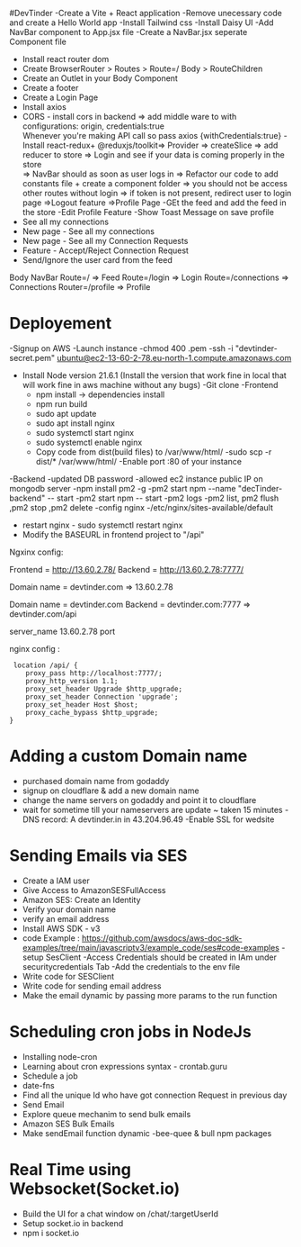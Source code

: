 
#DevTinder 
-Create a Vite + React application 
-Remove unecessary code and create a Hello World app
-Install Tailwind css
-Install Daisy UI 
-Add NavBar component to App.jsx file
-Create  a NavBar.jsx seperate Component file
- Install react router dom 
- Create BrowserRouter > Routes > Route=/ Body > RouteChildren
- Create an Outlet in your Body Component 
- Create a footer 
- Create a Login Page 
- Install axios 
- CORS - install cors in backend => add middle ware to with configurations: origin, credentials:true  
Whenever you're making API call so pass axios {withCredentials:true}
-Install react-redux+ @reduxjs/toolkit=> Provider => createSlice => add reducer to store 
=> Login and see if your  data is coming properly in the store  
=> NavBar should as soon as user logs in 
=> Refactor our code to add constants file + create a component folder 
=> you should not be access other routes without login 
=> if token is not present, redirect user to login page 
=>Logout feature
=>Profile Page
-GEt the feed and add the feed in the store
-Edit Profile Feature 
-Show Toast Message on save profile 
- See all my connections 
- New page - See all my connections 
- New page - See all my Connection Requests 
- Feature - Accept/Reject Connection Request 
- Send/Ignore the user card from the feed




Body 
   NavBar 
   Route=/ => Feed 
   Route=/login => Login 
   Route=/connections => Connections 
   Router=/profile => Profile 





   # Deployement 

   -Signup on AWS 
   -Launch instance 
   -chmod 400 <secret>.pem 
   -ssh -i "devtinder-secret.pem" ubuntu@ec2-13-60-2-78.eu-north-1.compute.amazonaws.com
   - Install Node version 21.6.1 (Install the version that work fine in local that will work fine in aws machine without any bugs)
   -Git clone 
  -Frontend 
       - npm install -> dependencies install 
       - npm run build 
       - sudo apt update 
       - sudo apt install nginx 
       - sudo systemctl start nginx 
       - sudo systemctl enable nginx
       - Copy code from dist(build files) to /var/www/html/
       -sudo scp -r dist/* /var/www/html/
       -Enable port :80 of your instance 

 -Backend 
  -updated DB password 
  -allowed ec2 instance public IP on mongodb server
  -npm install pm2 -g 
  -pm2 start npm --name "decTinder-backend" -- start
  -pm2 start npm -- start 
  -pm2 logs 
  -pm2 list, pm2 flush <name> ,pm2 stop <name>,pm2 delete <name>
  -config nginx -/etc/nginx/sites-available/default
  - restart nginx - sudo systemctl restart nginx
  - Modify the BASEURL in frontend project to "/api"


Ngxinx config:

  Frontend = http://13.60.2.78/ 
  Backend = http://13.60.2.78:7777/ 

  Domain name = devtinder.com => 13.60.2.78

  Domain name = devtinder.com 
  Backend = devtinder.com:7777 => devtinder.com/api

 server_name 13.60.2.78 port

  nginx config :

     location /api/ {
        proxy_pass http://localhost:7777/;
        proxy_http_version 1.1;
        proxy_set_header Upgrade $http_upgrade;
        proxy_set_header Connection 'upgrade';
        proxy_set_header Host $host;
        proxy_cache_bypass $http_upgrade;
    }


 # Adding a custom Domain name 

   - purchased domain name from godaddy 
   - signup on cloudflare & add a new domain name 
   - change the name servers on godaddy and point it to cloudflare 
   - wait for sometime till your nameservers are update ~ taken 15 minutes
   -DNS record: A devtinder.in in 43.204.96.49 
   -Enable SSL for wedsite 
   
   # Sending Emails via SES 
   
   - Create a IAM user 
   - Give Access to AmazonSESFullAccess 
   - Amazon SES: Create an Identity 
   - Verify your domain name 
   - verify an email address
   - Install AWS SDK - v3 
   - code Example : https://github.com/awsdocs/aws-doc-sdk-examples/tree/main/javascriptv3/example_code/ses#code-examples
   -setup SesClient 
   -Access Credentials should be created in IAm under securitycredentials Tab 
   -Add the credentials to the env file 
   - Write code for SESClient 
   - Write code for sending email address 
   - Make the email dynamic by passing more params to the run function 
   

# Scheduling cron jobs in NodeJs 
- Installing node-cron 
- Learning about cron expressions syntax - crontab.guru 
- Schedule a job 
- date-fns 
- Find all the unique Id who have got connection Request in previous day 
- Send Email 
- Explore queue mechanim to send bulk emails 
- Amazon SES Bulk Emails 
- Make sendEmail function dynamic 
-bee-quee & bull npm packages 



# Real Time using Websocket(Socket.io)

- Build the UI for a chat window on /chat/:targetUserId
- Setup socket.io in backend 
- npm i socket.io 


